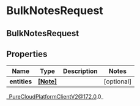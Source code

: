 # BulkNotesRequest

## BulkNotesRequest

## Properties

|Name | Type | Description | Notes|
|------------ | ------------- | ------------- | -------------|
| **entities** | [**[Note]**]([Note]) |  | [optional] |



_PureCloudPlatformClientV2@172.0.0_
